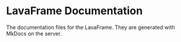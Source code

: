 # LavaFrame Documentation
The documentation files for the LavaFrame.
They are generated with MkDocs on the server.
